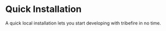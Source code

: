 # Quick Installation

A quick local installation lets you start developing with tribefire in no time.

[](asset://tribefire.cortex.documentation:includes-doc/quick_installation_include.md?INCLUDE)